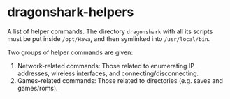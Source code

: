 # dragonshark-helpers
A list of helper commands. The directory `dragonshark` with all its scripts must be put inside `/opt/Hawa`,
and then symlinked into `/usr/local/bin`.

Two groups of helper commands are given:

1. Network-related commands: Those related to enumerating IP addresses, wireless interfaces, and connecting/disconnecting.
2. Games-related commands: Those related to directories (e.g. saves and games/roms).